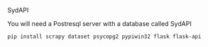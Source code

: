SydAPI

You will need a Postresql server with a database called SydAPI

```
pip install scrapy dataset psycopg2 pypiwin32 flask flask-api
```